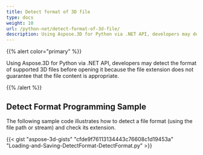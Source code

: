 ```yaml
---
title: Detect format of 3D file
type: docs
weight: 10
url: /python-net/detect-format-of-3d-file/
description: Using Aspose.3D for Python via .NET API, developers may detect the format of supported 3D files before opening it because the file extension does not guarantee that the file content is appropriate.
---
```


{{% alert color="primary" %}} 

Using Aspose.3D for Python via .NET API, developers may detect the format of supported 3D files before opening it because the file extension does not guarantee that the file content is appropriate.

{{% /alert %}} 
## **Detect Format Programming Sample**
The following sample code illustrates how to detect a file format (using the file path or stream) and check its extension.

{{< gist "aspose-3d-gists" "cfde9f76113134443c76608c1d19453a" "Loading-and-Saving-DetectFormat-DetectFormat.py" >}}
